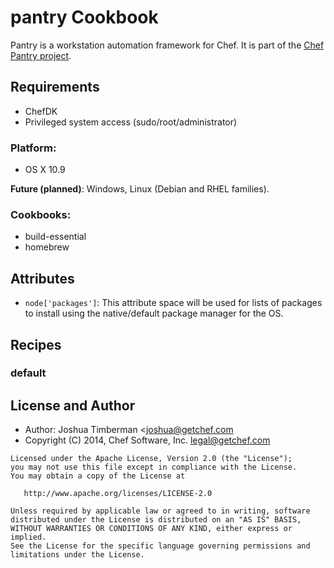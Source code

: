 # pantry Cookbook

Pantry is a workstation automation framework for Chef. It is part of the [Chef Pantry project](https://github.com/opscode/pantry).

## Requirements

* ChefDK
* Privileged system access (sudo/root/administrator)

### Platform:

* OS X 10.9

**Future (planned)**: Windows, Linux (Debian and RHEL families).

### Cookbooks:

* build-essential
* homebrew

## Attributes

* `node['packages']`: This attribute space will be used for lists of packages to install using the native/default package manager for the OS.

## Recipes

### default

## License and Author

- Author: Joshua Timberman <joshua@getchef.com
- Copyright (C) 2014, Chef Software, Inc. <legal@getchef.com>

```text
Licensed under the Apache License, Version 2.0 (the "License");
you may not use this file except in compliance with the License.
You may obtain a copy of the License at

   http://www.apache.org/licenses/LICENSE-2.0

Unless required by applicable law or agreed to in writing, software
distributed under the License is distributed on an "AS IS" BASIS,
WITHOUT WARRANTIES OR CONDITIONS OF ANY KIND, either express or implied.
See the License for the specific language governing permissions and
limitations under the License.
```
